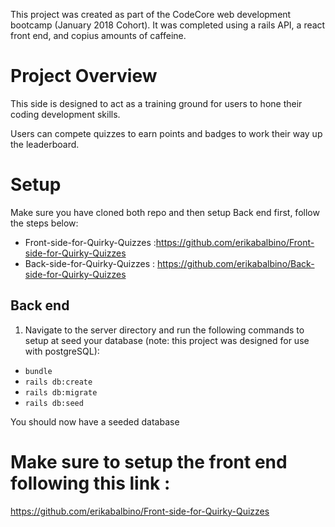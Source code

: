 This project was created as part of the CodeCore web development bootcamp (January 2018 Cohort). It was completed using a rails API, a react front end, and copius amounts of caffeine.

# Project Overview

This side is designed to act as a training ground for users to hone their coding development skills.

Users can compete quizzes to earn points and badges to work their way up the leaderboard.

# Setup

Make sure you have cloned both repo and then setup Back end first, follow the steps below:
* Front-side-for-Quirky-Quizzes :https://github.com/erikabalbino/Front-side-for-Quirky-Quizzes
* Back-side-for-Quirky-Quizzes : https://github.com/erikabalbino/Back-side-for-Quirky-Quizzes

## Back end

1. Navigate to the server directory and run the following commands to setup at seed your database (note: this project was designed for use with postgreSQL):

* `bundle`
* `rails db:create`
* `rails db:migrate`
* `rails db:seed`

You should now have a seeded database

# Make sure to setup the front end following this link :
https://github.com/erikabalbino/Front-side-for-Quirky-Quizzes
